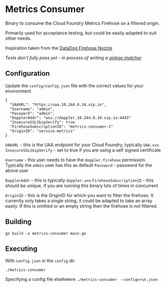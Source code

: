 # Metrics Consumer

Binary to consume the Cloud Foundry Metrics Firehose on a filtered origin. 

Primarily used for acceptance testing, but could be easily adapted to suit other needs.

Inspiration taken from the [DataDog Firehose Nozzle](https://github.com/cloudfoundry-incubator/datadog-firehose-nozzle)

*Tests don't fully pass yet - in process of writing a [ginkgo matcher](https://github.com/benlaplanche/metrics-matcher)*

## Configuration

Update the `config/config.json` file with the correct values for your environment

```
{
  "UAAURL": "https://uaa.10.244.0.34.xip.io",
  "Username": "admin",
  "Password": "admin",
  "DopplerAddr": "wss://doppler.10.244.0.34.xip.io:4443"
  "InsecureSSLSkipVerify": true
  "FirehoseSubscriptionID": "metrics-consumer-1"
  "OriginID": "service-metrics"
}
```

`UAAURL` - this is the UAA endpoint for your Cloud Foundry, typically `UAA.xxx`
`InsecureSSLSkipVerify` - set to true if you are using a self signed certificate

`Username` - this user needs to have the `doppler.firehose` permission. Typically the `admin` user has this as default
`Password` - password for the above user

`DopplerAddr` - this is typically `doppler.xxx`
`FirehoseSubscriptionID` - this should be unique, if you are running this binary lots of times in concurrent

`OriginID` - this is the OriginID for which you want to filter the firehose. It currently only takes a single string, it could be adapted to take an array easily. If this is omitted or an empty string then the firehose is not filtered. 

## Building

`go build -o metrics-consumer main.go`

## Executing

With `config.json` in the `config` dir

`./metrics-consumer`

Specifying a config file elsehwere
`./metrics-consumer --config=run.json`